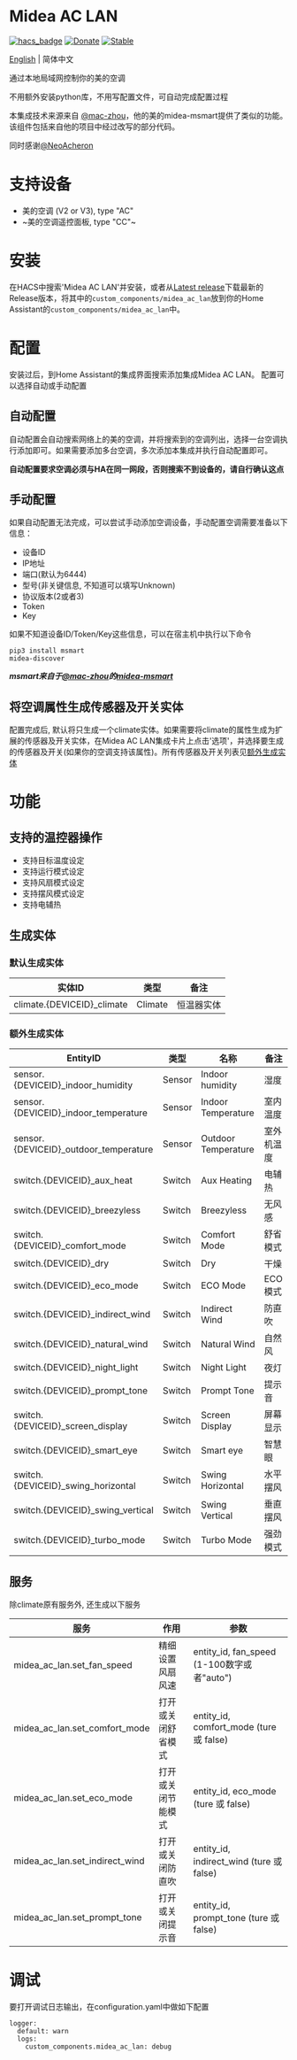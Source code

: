 # Midea AC LAN
[![hacs_badge](https://img.shields.io/badge/HACS-Default-orange.svg)](https://github.com/hacs/integration)
[![Donate](https://img.shields.io/badge/donate-BuyMeCoffee-yellow.svg)](https://www.buymeacoffee.com/georgezhao2010)
[![Stable](https://img.shields.io/github/v/release/georgezhao2010/midea_ac_lan)](https://github.com/georgezhao2010/midea_ac_lan/releases/latest)

[English](https://github.com/georgezhao2010/midea_ac_lan/blob/master/README.md) | 简体中文

通过本地局域网控制你的美的空调

不用额外安装python库，不用写配置文件，可自动完成配置过程

本集成技术来源来自 [@mac-zhou](https://github.com/mac-zhou/midea-msmart)，他的美的midea-msmart提供了类似的功能。 该组件包括来自他的项目中经过改写的部分代码。

同时感谢[@NeoAcheron](https://github.com/NeoAcheron/midea-ac-py)

# 支持设备
- 美的空调 (V2 or V3), type "AC"
- ~美的空调遥控面板, type "CC"~

# 安装
在HACS中搜索'Midea AC LAN'并安装，或者从[Latest release](https://github.com/georgezhao2010/midea_ac_lan/releases/latest)下载最新的Release版本，将其中的`custom_components/midea_ac_lan`放到你的Home Assistant的`custom_components/midea_ac_lan`中。

# 配置
安装过后，到Home Assistant的集成界面搜索添加集成Midea AC LAN。
配置可以选择自动或手动配置

## 自动配置
自动配置会自动搜索网络上的美的空调，并将搜索到的空调列出，选择一台空调执行添加即可。如果需要添加多台空调，多次添加本集成并执行自动配置即可。

**自动配置要求空调必须与HA在同一网段，否则搜索不到设备的，请自行确认这点**

## 手动配置
如果自动配置无法完成，可以尝试手动添加空调设备，手动配置空调需要准备以下信息：
- 设备ID
- IP地址
- 端口(默认为6444)
- 型号(非关键信息, 不知道可以填写Unknown)
- 协议版本(2或者3)
- Token
- Key

如果不知道设备ID/Token/Key这些信息，可以在宿主机中执行以下命令
```
pip3 install msmart
midea-discover
```
***msmart来自于[@mac-zhou](https://github.com/mac-zhou)的[midea-msmart](https://github.com/mac-zhou/midea-msmart)***

## 将空调属性生成传感器及开关实体

配置完成后, 默认将只生成一个climate实体。如果需要将climate的属性生成为扩展的传感器及开关实体，在Midea AC LAN集成卡片上点击'选项'，并选择要生成的传感器及开关(如果你的空调支持该属性)。所有传感器及开关列表见[额外生成实体](#%E9%A2%9D%E5%A4%96%E7%94%9F%E6%88%90%E5%AE%9E%E4%BD%93)

# 功能
## 支持的温控器操作
- 支持目标温度设定
- 支持运行模式设定
- 支持风扇模式设定
- 支持摆风模式设定
- 支持电辅热

## 生成实体
### 默认生成实体
实体ID | 类型 | 备注
--- | --- | ---
climate.{DEVICEID}_climate | Climate | 恒温器实体

### 额外生成实体

EntityID | 类型 | 名称 | 备注
--- | --- | --- | --- 
sensor.{DEVICEID}_indoor_humidity | Sensor | Indoor humidity | 湿度
sensor.{DEVICEID}_indoor_temperature | Sensor | Indoor Temperature | 室内温度
sensor.{DEVICEID}_outdoor_temperature | Sensor | Outdoor Temperature | 室外机温度
switch.{DEVICEID}_aux_heat | Switch | Aux Heating | 电辅热
switch.{DEVICEID}_breezyless | Switch | Breezyless | 无风感
switch.{DEVICEID}_comfort_mode | Switch | Comfort Mode | 舒省模式
switch.{DEVICEID}_dry | Switch | Dry | 干燥
switch.{DEVICEID}_eco_mode | Switch | ECO Mode | ECO模式
switch.{DEVICEID}_indirect_wind | Switch | Indirect Wind | 防直吹
switch.{DEVICEID}_natural_wind | Switch | Natural Wind | 自然风
switch.{DEVICEID}_night_light | Switch | Night Light | 夜灯
switch.{DEVICEID}_prompt_tone | Switch | Prompt Tone | 提示音
switch.{DEVICEID}_screen_display | Switch | Screen Display | 屏幕显示
switch.{DEVICEID}_smart_eye | Switch | Smart eye | 智慧眼
switch.{DEVICEID}_swing_horizontal | Switch | Swing Horizontal | 水平摆风
switch.{DEVICEID}_swing_vertical | Switch | Swing Vertical | 垂直摆风
switch.{DEVICEID}_turbo_mode | Switch | Turbo Mode | 强劲模式

## 服务
除climate原有服务外, 还生成以下服务

服务 | 作用 |参数 
--- | --- |--- 
midea_ac_lan.set_fan_speed | 精细设置风扇风速 | entity_id, fan_speed (1-100数字或者"auto")
midea_ac_lan.set_comfort_mode | 打开或关闭舒省模式 | entity_id, comfort_mode (ture 或 false)
midea_ac_lan.set_eco_mode | 打开或关闭节能模式 | entity_id, eco_mode (ture 或 false)
midea_ac_lan.set_indirect_wind | 打开或关闭防直吹 | entity_id, indirect_wind (ture 或 false)
midea_ac_lan.set_prompt_tone | 打开或关闭提示音 | entity_id, prompt_tone (ture 或 false)

# 调试
要打开调试日志输出，在configuration.yaml中做如下配置
```
logger:
  default: warn
  logs:
    custom_components.midea_ac_lan: debug
```



